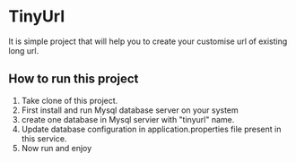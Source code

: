 # TinyUrl

It is simple project that will help you to create your customise url of existing long url.


## How to run this project

1. Take clone of this project.
2. First install and run Mysql database server on your system
3. create one database in Mysql servier with "tinyurl" name.
4. Update database configuration in application.properties file present in this service.
5. Now run and enjoy

